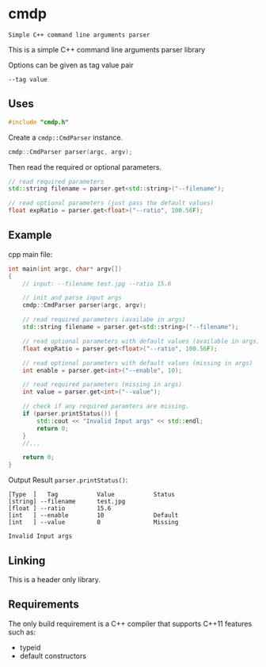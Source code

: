 # cmdp
`Simple C++ command line arguments parser` 

This is a simple C++ command line arguments parser library

Options can be given as tag value pair

    --tag value

## Uses

```cpp
#include "cmdp.h"
```

Create a `cmdp::CmdParser` instance.

```cpp
cmdp::CmdParser parser(argc, argv);
```

Then read the required or optional parameters.

```cpp
// read required parameters
std::string filename = parser.get<std::string>("--filename");
```
```cpp
// read optional parameters (just pass the default values)
float expRatio = parser.get<float>("--ratio", 100.56F);
```

## Example

cpp main file:
```cpp
int main(int argc, char* argv[])
{
    // input: --filename test.jpg --ratio 15.6

    // init and parse input args
    cmdp::CmdParser parser(argc, argv);

    // read required parameters (availabe in args)
    std::string filename = parser.get<std::string>("--filename");       // test.jpg

    // read optional parameters with default values (available in args)
    float expRatio = parser.get<float>("--ratio", 100.56F);             // 15.6

    // read optional parameters with default values (missing in args)
    int enable = parser.get<int>("--enable", 10);                       // 10

    // read required parameters (missing in args)
    int value = parser.get<int>("--value");                             // 0 and set error flag

    // check if any required paramters are missing.
    if (parser.printStatus()) {                                          // print all params with status
        std::cout << "Invalid Input args" << std::endl;
        return 0;
    }
    //...

    return 0;
}
```

Output Result `parser.printStatus()`:
```
[Type  ]   Tag           Value           Status
[string] --filename      test.jpg
[float ] --ratio         15.6
[int   ] --enable        10              Default
[int   ] --value         0               Missing

Invalid Input args
```

## Linking

This is a header only library.

## Requirements

The only build requirement is a C++ compiler that supports C++11 features such as:

* typeid
* default constructors
